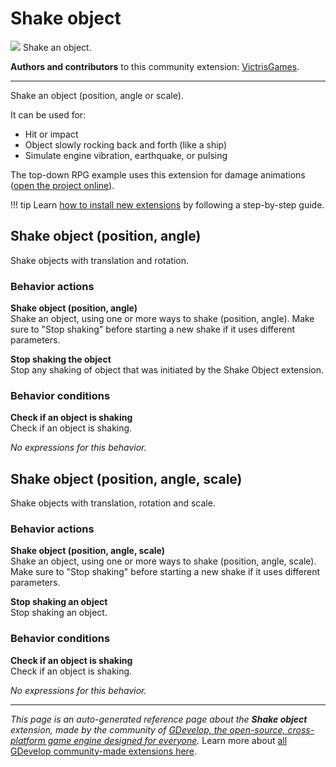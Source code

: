 # Shake object

<img src="https://resources.gdevelop-app.com/assets/Icons/arrow-all.svg" class="extension-icon"></img>
Shake an object.

**Authors and contributors** to this community extension: [VictrisGames](https://gd.games/VictrisGames).

---

Shake an object (position, angle or scale).

It can be used for:

- Hit or impact
- Object slowly rocking back and forth (like a ship)
- Simulate engine vibration, earthquake, or pulsing

The top-down RPG example uses this extension for damage animations ([open the project online](https://editor.gdevelop.io/?project=example://top-down-rpg)).

!!! tip
    Learn [how to install new extensions](/gdevelop5/extensions/search) by following a step-by-step guide.



## Shake object (position, angle) 

Shake objects with translation and rotation. 

### Behavior actions

**Shake object (position, angle)**  
Shake an object, using one or more ways to shake (position, angle). Make sure to "Stop shaking" before starting a new shake if it uses different parameters. 

**Stop shaking the object**  
Stop any shaking of object that was initiated by the Shake Object extension.

### Behavior conditions

**Check if an object is shaking**  
Check if an object is shaking.

_No expressions for this behavior._


## Shake object (position, angle, scale) 

Shake objects with translation, rotation and scale. 

### Behavior actions

**Shake object (position, angle, scale)**  
Shake an object, using one or more ways to shake (position, angle, scale). Make sure to "Stop shaking" before starting a new shake if it uses different parameters.

**Stop shaking an object**  
Stop shaking an object.

### Behavior conditions

**Check if an object is shaking**  
Check if an object is shaking.

_No expressions for this behavior._


---

*This page is an auto-generated reference page about the **Shake object** extension, made by the community of [GDevelop, the open-source, cross-platform game engine designed for everyone](https://gdevelop.io/).* Learn more about [all GDevelop community-made extensions here](/gdevelop5/extensions).